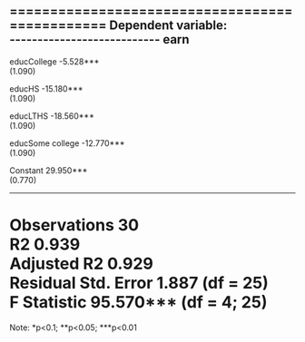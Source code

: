 
===============================================
                        Dependent variable:    
                    ---------------------------
                               earn            
-----------------------------------------------
educCollege                  -5.528***         
                              (1.090)          
                                               
educHS                      -15.180***         
                              (1.090)          
                                               
educLTHS                    -18.560***         
                              (1.090)          
                                               
educSome college            -12.770***         
                              (1.090)          
                                               
Constant                     29.950***         
                              (0.770)          
                                               
-----------------------------------------------
Observations                    30             
R2                             0.939           
Adjusted R2                    0.929           
Residual Std. Error       1.887 (df = 25)      
F Statistic           95.570*** (df = 4; 25)   
===============================================
Note:               *p<0.1; **p<0.05; ***p<0.01
